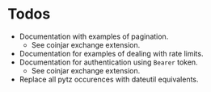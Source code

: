 # Todos


- Documentation with examples of pagination.
  - See coinjar exchange extension.
- Documentation for examples of dealing with rate limits.
- Documentation for authentication using `Bearer` token.
  - See coinjar exchange extension.
- Replace all pytz occurences with dateutil equivalents.
